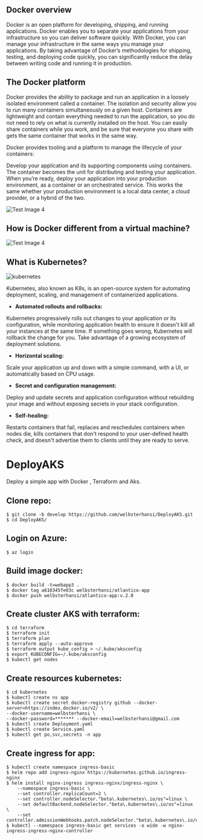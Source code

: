 ## Docker overview

Docker is an open platform for developing, shipping, and running applications. Docker enables you to separate your applications from your infrastructure so you can deliver software quickly. With Docker, you can manage your infrastructure in the same ways you manage your applications. By taking advantage of Docker’s methodologies for shipping, testing, and deploying code quickly, you can significantly reduce the delay between writing code and running it in production.

## The Docker platform
Docker provides the ability to package and run an application in a loosely isolated environment called a container. The isolation and security allow you to run many containers simultaneously on a given host. Containers are lightweight and contain everything needed to run the application, so you do not need to rely on what is currently installed on the host. You can easily share containers while you work, and be sure that everyone you share with gets the same container that works in the same way.

Docker provides tooling and a platform to manage the lifecycle of your containers:

Develop your application and its supporting components using containers.
The container becomes the unit for distributing and testing your application.
When you’re ready, deploy your application into your production environment, as a container or an orchestrated service. This works the same whether your production environment is a local data center, a cloud provider, or a hybrid of the two.

![Test Image 4](https://docs.docker.com/engine/images/architecture.svg)

## How is Docker different from a virtual machine?

![Test Image 4](https://assets-global.website-files.com/5efc3ccdb72aaa7480ec8179/5f03f585f55f79c8b17ae7d2_containers-blog.png)


## What is Kubernetes? 

![kubernetes](https://docs.microsoft.com/pt-br/azure/architecture/reference-architectures/containers/aks-microservices/images/aks.png)

Kubernetes, also known as K8s, is an open-source system for automating deployment, scaling, and management of containerized applications.
* **Automated rollouts and rollbacks:** 

Kubernetes progressively rolls out changes to your application or its configuration, while monitoring application health to ensure it doesn't kill all your instances at the same time. If something goes wrong, Kubernetes will rollback the change for you. Take advantage of a growing ecosystem of deployment solutions.
* **Horizontal scaling:**

Scale your application up and down with a simple command, with a UI, or automatically based on CPU usage.

* **Secret and configuration management:**

Deploy and update secrets and application configuration without rebuilding your image and without exposing secrets in your stack configuration.

* **Self-healing:**

Restarts containers that fail, replaces and reschedules containers when nodes die, kills containers that don't respond to your user-defined health check, and doesn't advertise them to clients until they are ready to serve.

# DeployAKS
Deploy a simple app with Docker , Terraform and Aks.

## Clone repo:

```
$ git clone -b develop https://github.com/welbsterhansi/DeployAKS.git
$ cd DeployAKS/
```

## Login on Azure:

```
$ az login
```
## Build image docker:

```
$ docker build -t=webapp3 .
$ docker tag a610345fe03c welbsterhansi/atlantico-app
$ docker push welbsterhansi/atlantico-app:v.2.0
```
## Create cluster AKS with terraform:

```
$ cd terraform
$ terraform init
$ terraform plan
$ terraform apply --auto-approve
$ terraform output kube_config > ~/.kube/aksconfig
$ export KUBECONFIG=~/.kube/aksconfig
$ kubectl get nodes
```
## Create resources kubernetes:

```
$ cd kubernetes
$ kubectl create ns app
$ kubectl create secret docker-registry github --docker-server=https://index.docker.io/v2/ \
--docker-username=welbsterhansi \
--docker-password=******* --docker-email=welbsterhansi@gmail.com
$ kubectl create Deployment.yaml
$ kubectl create Service.yaml
$ kubectl get po,svc,secrets -n app
```
## Create ingress for app:

```
$ kubectl create namespace ingress-basic
$ helm repo add ingress-nginx https://kubernetes.github.io/ingress-nginx
$ helm install nginx-ingress ingress-nginx/ingress-nginx \
    --namespace ingress-basic \
    --set controller.replicaCount=2 \
    --set controller.nodeSelector."beta\.kubernetes\.io/os"=linux \
    --set defaultBackend.nodeSelector."beta\.kubernetes\.io/os"=linux \
    --set controller.admissionWebhooks.patch.nodeSelector."beta\.kubernetes\.io/os"=linux
$ kubectl --namespace ingress-basic get services -o wide -w nginx-ingress-ingress-nginx-controller
```
